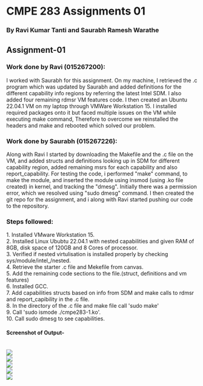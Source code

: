 <h1>CMPE 283 Assignments 01</h1>
<h3>By Ravi Kumar Tanti and Saurabh Ramesh Warathe</h3>

<h2>Assignment-01</h2>

<h3>Work done by Ravi (015267200):</h3>
I worked with Saurabh for this assignment. On my machine, I retrieved the .c program which was updated by Saurabh and added definitions for the different capability info regions by referring the latest Intel SDM. I also added four remaining rdmsr VM features code. I then created an Ubuntu 22.04.1 VM on my laptop through VMWare Workstation 15. I installed required packages onto it but faced multiple issues on the VM while executing make command, Therefore to overcome we reinstalled the headers and make and rebooted which solved our problem. <br>

<h3>Work done by Saurabh (015267226):</h3>
Along with Ravi I started by downloading the Makefile and the .c file on the VM, and added structs and definitions looking up in SDM for different capability region, added remaining msrs for each capability and also report_capability. For testing the code, i performed "make" command, to make the module, and inserted the module using insmod (using .ko file created) in kernel, and tracking the "dmesg". Initially there was a permission error, which we resolved using "sudo dmesg" command. I then created the git repo for the assignment, and i along with Ravi started pushing our code to the repository.<br>

<h3>Steps followed:</h3>
1. Installed VMware Workstation 15.<br>
2. Installed Linux Ububtu 22.04.1 with nested capabilities and given RAM of 8GB, disk space of 120GB and 8 Cores of processor. <br>
3. Verified if nested virtulisation is installed properly by checking sys/module/intel_/nested. <br>
4. Retrieve the starter .c file and Mekefile from canvas. <br>
5. Add the remaining code sections to the file.(struct, definitions and vm features)<br>
6. Installed GCC. <br>
7. Add capabilities structs based on info from SDM and make calls to rdmsr and report_capibility in the .c file. <br>
8. In the directory of the .c file and make file call 'sudo make'<br>
9. Call 'sudo ismode ./cmpe283-1.ko'. <br>
10. Call sudo dmesg to see capabilities. <br>


<h4>Screenshot of Output-</h4><br>
      <img src="https://user-images.githubusercontent.com/97319236/206943246-acc66283-9c6a-4511-bea4-9f4994448579.png"><br>
      <img src="https://user-images.githubusercontent.com/97319236/206943304-2f2340ce-fa8a-4c6a-8e08-d2843f095951.png"><br>
      <img src="https://user-images.githubusercontent.com/97319236/206943325-6400ff79-052f-44ea-9b60-fc733c24a4e8.png"><br>
      <img src="https://user-images.githubusercontent.com/97319236/206943351-70cfe269-8dd5-4729-b10d-0cb68f3390ca.png"><br>
      <img src="https://user-images.githubusercontent.com/97319236/206943388-b0e3e074-4be7-4ec1-be25-85232463c9f5.png"><br>
   
  
